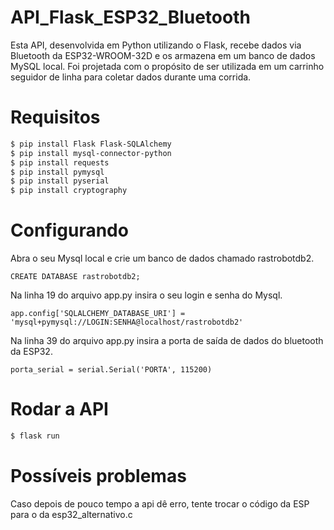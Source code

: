 # API_Flask_ESP32_Bluetooth

Esta API, desenvolvida em Python utilizando o Flask, recebe dados via Bluetooth da ESP32-WROOM-32D e os armazena em um banco de dados MySQL local. Foi projetada com o propósito de ser utilizada em um carrinho seguidor de linha para coletar dados durante uma corrida.

# Requisitos

```bash
$ pip install Flask Flask-SQLAlchemy 
$ pip install mysql-connector-python
$ pip install requests
$ pip install pymysql
$ pip install pyserial
$ pip install cryptography

```

# Configurando
Abra o seu Mysql local e crie um banco de dados chamado rastrobotdb2.
```
CREATE DATABASE rastrobotdb2;
```

Na linha 19 do arquivo app.py insira o seu login e senha do Mysql.

```
app.config['SQLALCHEMY_DATABASE_URI'] = 'mysql+pymysql://LOGIN:SENHA@localhost/rastrobotdb2'
```

Na linha 39 do arquivo app.py insira a porta de saída de dados do bluetooth da ESP32.

```
porta_serial = serial.Serial('PORTA', 115200)
```

# Rodar a API
```bash
$ flask run
```

# Possíveis problemas

Caso depois de pouco tempo a api dê erro, tente trocar o código da ESP para o da esp32_alternativo.c
